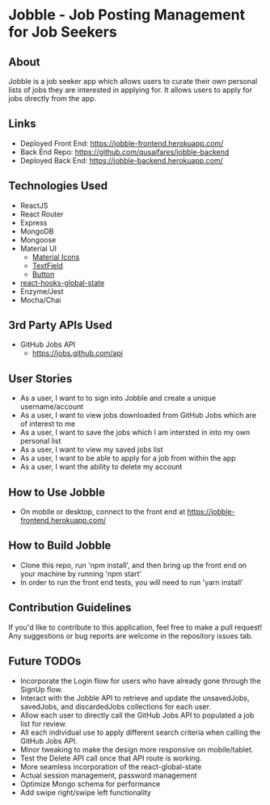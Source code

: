 # Jobble - Job Posting Management for Job Seekers

## About

Jobble is a job seeker app which allows users to curate their own personal lists of jobs they are interested in applying for. It allows users to apply for jobs directly from the app.

## Links
- Deployed Front End: https://jobble-frontend.herokuapp.com/
- Back End Repo: https://github.com/qusaifares/jobble-backend
- Deployed Back End: https://jobble-backend.herokuapp.com/

## Technologies Used

- ReactJS
- React Router
- Express
- MongoDB
- Mongoose
- Material UI
  - [Material Icons](https://material-ui.com/components/icons/#icons)
  - [TextField](https://material-ui.com/components/text-fields/)
  - [Button](https://material-ui.com/guides/composition/#button)
- [react-hooks-global-state](https://www.npmjs.com/package/react-hooks-global-state)
- Enzyme/Jest
- Mocha/Chai

## 3rd Party APIs Used

- GitHub Jobs API
  - https://jobs.github.com/api

## User Stories

- As a user, I want to to sign into Jobble and create a unique username/account
- As a user, I want to view jobs downloaded from GitHub Jobs which are of interest to me
- As a user, I want to save the jobs which I am intersted in into my own personal list
- As a user, I want to view my saved jobs list
- As a user, I want to be able to apply for a job from within the app
- As a user, I want the ability to delete my account

## How to Use Jobble

- On mobile or desktop, connect to the front end at https://jobble-frontend.herokuapp.com/

## How to Build Jobble

- Clone this repo, run 'npm install', and then bring up the front end on your machine by running 'npm start'
- In order to run the front end tests, you will need to run 'yarn install'

## Contribution Guidelines

If you'd like to contribute to this application, feel free to make a pull request! Any suggestions or bug reports are welcome in the repository issues tab.

## Future TODOs

- Incorporate the Login flow for users who have already gone through the SignUp flow.
- Interact with the Jobble API to retrieve and update the unsavedJobs, savedJobs, and discardedJobs collections for each user.
- Allow each user to directly call the GitHub Jobs API to populated a job list for review.
- All each individual use to apply different search criteria when calling the GitHub Jobs API.
- Minor tweaking to make the design more responsive on mobile/tablet.
- Test the Delete API call once that API route is working.
- More seamless incorporation of the react-global-state
- Actual session management, password management
- Optimize Mongo schema for performance
- Add swipe right/swipe left functionality
